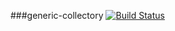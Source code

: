 ###generic-collectory [![Build Status](https://travis-ci.org/shahmanash/generic-collectory-sweden.svg?branch=master)](https://travis-ci.org/shahmanash/generic-collectory-sweden)